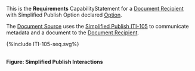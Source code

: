 This is the **Requirements** CapabilityStatement for a [Document Recipient](1331_actors_and_transactions.html#133113-document-recipient) with Simplified Publish Option declared [Option](1332_actor_options.html). 

The [Document Source](1331_actors_and_transactions.html#133111-document-source) uses the [Simplified Publish ITI-105](ITI-105.html) to communicate metadata and a document to the [Document Recipient](1331_actors_and_transactions.html#133113-document-recipient).

<div>
{%include ITI-105-seq.svg%}
</div>

<br clear="all">

**Figure: Simplified Publish Interactions**



